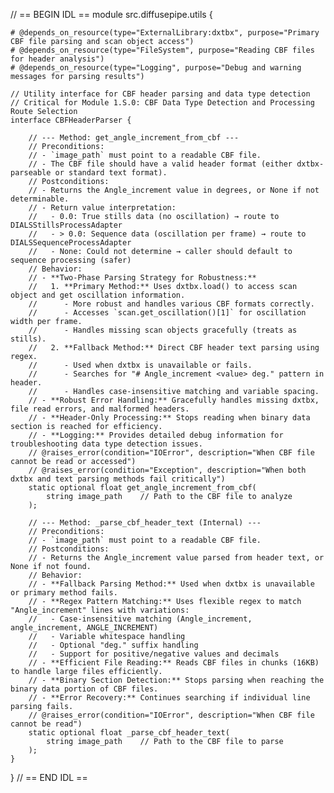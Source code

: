 // == BEGIN IDL ==
module src.diffusepipe.utils {

    # @depends_on_resource(type="ExternalLibrary:dxtbx", purpose="Primary CBF file parsing and scan object access")
    # @depends_on_resource(type="FileSystem", purpose="Reading CBF files for header analysis")
    # @depends_on_resource(type="Logging", purpose="Debug and warning messages for parsing results")

    // Utility interface for CBF header parsing and data type detection
    // Critical for Module 1.S.0: CBF Data Type Detection and Processing Route Selection
    interface CBFHeaderParser {

        // --- Method: get_angle_increment_from_cbf ---
        // Preconditions:
        // - `image_path` must point to a readable CBF file.
        // - The CBF file should have a valid header format (either dxtbx-parseable or standard text format).
        // Postconditions:
        // - Returns the Angle_increment value in degrees, or None if not determinable.
        // - Return value interpretation:
        //   - 0.0: True stills data (no oscillation) → route to DIALSStillsProcessAdapter
        //   - > 0.0: Sequence data (oscillation per frame) → route to DIALSSequenceProcessAdapter  
        //   - None: Could not determine → caller should default to sequence processing (safer)
        // Behavior:
        // - **Two-Phase Parsing Strategy for Robustness:**
        //   1. **Primary Method:** Uses dxtbx.load() to access scan object and get oscillation information.
        //      - More robust and handles various CBF formats correctly.
        //      - Accesses `scan.get_oscillation()[1]` for oscillation width per frame.
        //      - Handles missing scan objects gracefully (treats as stills).
        //   2. **Fallback Method:** Direct CBF header text parsing using regex.
        //      - Used when dxtbx is unavailable or fails.
        //      - Searches for "# Angle_increment <value> deg." pattern in header.
        //      - Handles case-insensitive matching and variable spacing.
        // - **Robust Error Handling:** Gracefully handles missing dxtbx, file read errors, and malformed headers.
        // - **Header-Only Processing:** Stops reading when binary data section is reached for efficiency.
        // - **Logging:** Provides detailed debug information for troubleshooting data type detection issues.
        // @raises_error(condition="IOError", description="When CBF file cannot be read or accessed")
        // @raises_error(condition="Exception", description="When both dxtbx and text parsing methods fail critically")
        static optional float get_angle_increment_from_cbf(
            string image_path    // Path to the CBF file to analyze
        );

        // --- Method: _parse_cbf_header_text (Internal) ---
        // Preconditions:
        // - `image_path` must point to a readable CBF file.
        // Postconditions:
        // - Returns the Angle_increment value parsed from header text, or None if not found.
        // Behavior:
        // - **Fallback Parsing Method:** Used when dxtbx is unavailable or primary method fails.
        // - **Regex Pattern Matching:** Uses flexible regex to match "Angle_increment" lines with variations:
        //   - Case-insensitive matching (Angle_increment, angle_increment, ANGLE_INCREMENT)
        //   - Variable whitespace handling
        //   - Optional "deg." suffix handling
        //   - Support for positive/negative values and decimals
        // - **Efficient File Reading:** Reads CBF files in chunks (16KB) to handle large files efficiently.
        // - **Binary Section Detection:** Stops parsing when reaching the binary data portion of CBF files.
        // - **Error Recovery:** Continues searching if individual line parsing fails.
        // @raises_error(condition="IOError", description="When CBF file cannot be read")
        static optional float _parse_cbf_header_text(
            string image_path    // Path to the CBF file to parse
        );
    }
}
// == END IDL ==